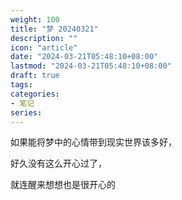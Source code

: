 ```yaml
---
weight: 100
title: "梦 20240321"
description: ""
icon: "article"
date: "2024-03-21T05:48:10+08:00"
lastmod: "2024-03-21T05:48:10+08:00"
draft: true
tags:
categories:
- 笔记
series:
---
```


如果能将梦中的心情带到现实世界该多好，

好久没有这么开心过了，

就连醒来想想也是很开心的
